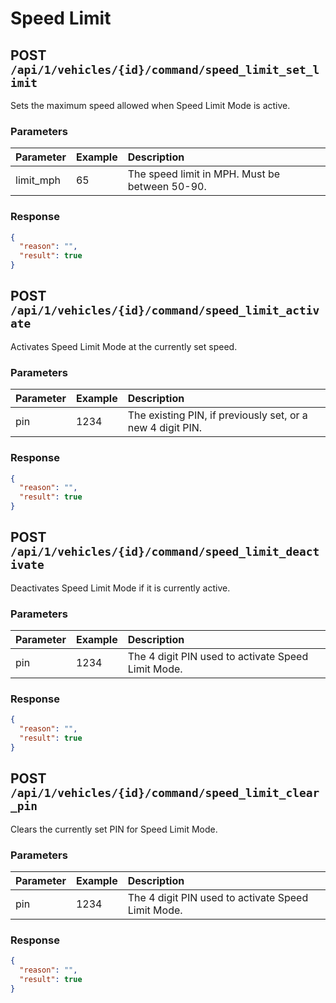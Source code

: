 # Speed Limit

## POST `/api/1/vehicles/{id}/command/speed_limit_set_limit`

Sets the maximum speed allowed when Speed Limit Mode is active.

### Parameters

| Parameter | Example | Description                                    |
| :-------- | :------ | :--------------------------------------------- |
| limit_mph | 65      | The speed limit in MPH. Must be between 50-90. |

### Response

```json
{
  "reason": "",
  "result": true
}
```

## POST `/api/1/vehicles/{id}/command/speed_limit_activate`

Activates Speed Limit Mode at the currently set speed.

### Parameters

| Parameter | Example | Description                                                |
| :-------- | :------ | :--------------------------------------------------------- |
| pin       | 1234    | The existing PIN, if previously set, or a new 4 digit PIN. |

### Response

```json
{
  "reason": "",
  "result": true
}
```

## POST `/api/1/vehicles/{id}/command/speed_limit_deactivate`

Deactivates Speed Limit Mode if it is currently active.

### Parameters

| Parameter | Example | Description                                        |
| :-------- | :------ | :------------------------------------------------- |
| pin       | 1234    | The 4 digit PIN used to activate Speed Limit Mode. |

### Response

```json
{
  "reason": "",
  "result": true
}
```

## POST `/api/1/vehicles/{id}/command/speed_limit_clear_pin`

Clears the currently set PIN for Speed Limit Mode.

### Parameters

| Parameter | Example | Description                                        |
| :-------- | :------ | :------------------------------------------------- |
| pin       | 1234    | The 4 digit PIN used to activate Speed Limit Mode. |

### Response

```json
{
  "reason": "",
  "result": true
}
```
